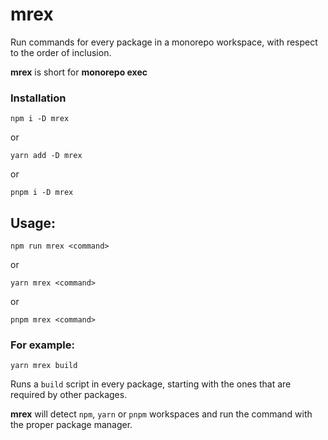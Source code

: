 # mrex
Run commands for every package in a monorepo workspace, with respect to the order of inclusion.

**mrex** is short for **monorepo exec**
 

### Installation
`npm i -D mrex`

or

`yarn add -D mrex`

or

`pnpm i -D mrex`


## Usage:
`npm run mrex <command>`

or

`yarn mrex <command>`

or

`pnpm mrex <command>`
 

### For example:
`yarn mrex build`

Runs a `build` script in every package, starting with the ones that are required by other packages. 

**mrex** will detect `npm`, `yarn` or `pnpm` workspaces and run the command with the proper package manager.
